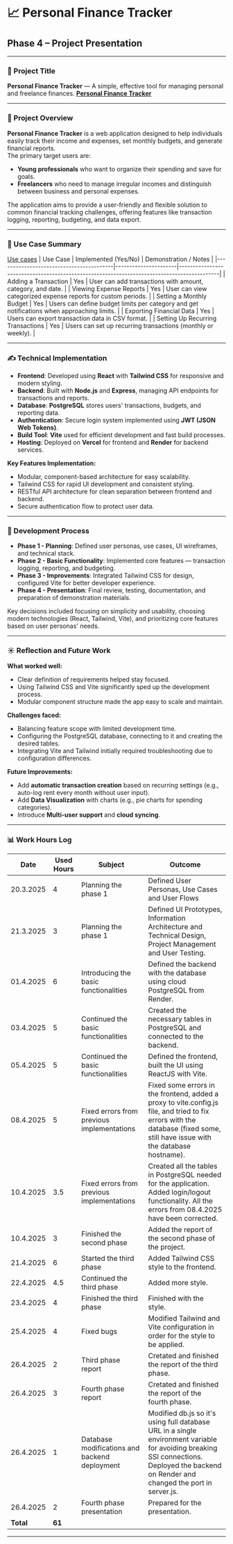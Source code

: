 # 📈 Personal Finance Tracker
## Phase 4 – Project Presentation

---

### 🎯 Project Title

**Personal Finance Tracker** — A simple, effective tool for managing personal and freelance finances.
**[Personal Finance Tracker](https://personal-finance-tracker-inky-gamma.vercel.app/)**

---

### 📝 Project Overview

**Personal Finance Tracker** is a web application designed to help individuals easily track their income and expenses, set monthly budgets, and generate financial reports.  
The primary target users are:

- **Young professionals** who want to organize their spending and save for goals.
- **Freelancers** who need to manage irregular incomes and distinguish between business and personal expenses.

The application aims to provide a user-friendly and flexible solution to common financial tracking challenges, offering features like transaction logging, reporting, budgeting, and data export.

---

### 📌 Use Case Summary

[Use cases](https://github.com/danluchin1/Personal-Finance-Tracker/blob/main/1_Definition_and_Planning.md#2-use-cases-and-user-flows)
| Use Case                                | Implemented (Yes/No) | Demonstration / Notes |
|-----------------------------------------|----------------------|--------------------------------------------------------------------------------------------|
| Adding a Transaction                    | Yes                  | User can add transactions with amount, category, and date.                                 |
| Viewing Expense Reports                 | Yes                  | User can view categorized expense reports for custom periods.                              |
| Setting a Monthly Budget                | Yes                  | Users can define budget limits per category and get notifications when approaching limits. |
| Exporting Financial Data                | Yes                  | Users can export transaction data in CSV format.                                           |
| Setting Up Recurring Transactions       | Yes                  | Users can set up recurring transactions (monthly or weekly).                               |

---

### ✍️ Technical Implementation

- **Frontend**: Developed using **React** with **Tailwind CSS** for responsive and modern styling.
- **Backend**: Built with **Node.js** and **Express**, managing API endpoints for transactions and reports.
- **Database**: **PostgreSQL** stores users' transactions, budgets, and reporting data.
- **Authentication**: Secure login system implemented using **JWT (JSON Web Tokens)**.
- **Build Tool**: **Vite** used for efficient development and fast build processes.
- **Hosting**: Deployed on **Vercel** for frontend and **Render** for backend services.

**Key Features Implementation:**

- Modular, component-based architecture for easy scalability.
- Tailwind CSS for rapid UI development and consistent styling.
- RESTful API architecture for clean separation between frontend and backend.
- Secure authentication flow to protect user data.

---

### 🚂 Development Process

- **Phase 1 - Planning**: Defined user personas, use cases, UI wireframes, and technical stack.
- **Phase 2 - Basic Functionality**: Implemented core features — transaction logging, reporting, and budgeting.
- **Phase 3 - Improvements**: Integrated Tailwind CSS for design, configured Vite for better developer experience.
- **Phase 4 - Presentation**: Final review, testing, documentation, and preparation of demonstration materials.

Key decisions included focusing on simplicity and usability, choosing modern technologies (React, Tailwind, Vite), and prioritizing core features based on user personas' needs.

---

### ☀️ Reflection and Future Work

**What worked well:**

- Clear definition of requirements helped stay focused.
- Using Tailwind CSS and Vite significantly sped up the development process.
- Modular component structure made the app easy to scale and maintain.

**Challenges faced:**

- Balancing feature scope with limited development time.
- Configuring the PostgreSQL database, connecting to it and creating the desired tables.
- Integrating Vite and Tailwind initially required troubleshooting due to configuration differences.

**Future Improvements:**

- Add **automatic transaction creation** based on recurring settings (e.g., auto-log rent every month without user input).
- Add **Data Visualization** with charts (e.g., pie charts for spending categories).
- Introduce **Multi-user support** and **cloud syncing**.

---

### 📊 Work Hours Log

| Date       | Used Hours | Subject                                  | Outcome |
|------------|------------|------------------------------------------|---------|
| 20.3.2025  | 4        | Planning the phase 1                     | Defined User Personas, Use Cases and User Flows |
| 21.3.2025  | 3          | Planning the phase 1                     | Defined UI Prototypes, Information Architecture and Technical Design, Project Management and User Testing. |
| 01.4.2025  | 6          | Introducing the basic functionalities    | Defined the backend with the database using cloud PostgreSQL from Render. |
| 03.4.2025  | 5          | Continued the basic functionalities      | Created the necessary tables in PostgreSQL and connected to the backend. |
| 05.4.2025  | 5          | Continued the basic functionalities      | Defined the frontend, built the UI using ReactJS with Vite. |
| 08.4.2025  | 5          | Fixed errors from previous implementations | Fixed some errors in the frontend, added a proxy to vite.config.js file, and tried to fix errors with the database (fixed some, still have issue with the database hostname). |
| 10.4.2025  | 3.5          | Fixed errors from previous implementations | Created all the tables in PostgreSQL needed for the application. Added login/logout functionality. All the errors from 08.4.2025 have been corrected.  |
| 10.4.2025  | 3          | Finished the second phase | Added the report of the second phase of the project. |
| 21.4.2025  | 6          | Started the third phase | Added Tailwind CSS style to the frontend. |
| 22.4.2025  | 4.5        | Continued the third phase | Added more style. |
| 23.4.2025  | 4          | Finished the third phase | Finished with the style. |
| 25.4.2025  | 4          | Fixed bugs | Modified Tailwind and Vite configuration in order for the style to be applied. |
| 26.4.2025  | 2          | Third phase report | Cretated and finished the report of the third phase. |
| 26.4.2025  | 3          | Fourth phase report | Cretated and finished the report of the fourth phase. |
| 26.4.2025  | 1          | Database modifications and backend deployment | Modified db.js so it's using full database URL in a single environment variable for avoiding breaking SSl connections. Deployed the backend on Render and changed the port in server.js. |
| 26.4.2025  | 2          | Fourth phase presentation | Prepared for the presentation. |
| **Total**   | **61** | |

---